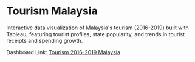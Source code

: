 # Tourism Malaysia
Interactive data visualization of Malaysia's tourism (2016-2019) built with Tableau, featuring tourist profiles, state popularity, and trends in tourist receipts and spending growth.

Dashboard Link: [Tourism 2016-2019 Malaysia](https://public.tableau.com/views/TourismMalaysia_17250926808580/Dashboard4?:language=en-US&publish=yes&:sid=&:redirect=auth&:display_count=n&:origin=viz_share_link)
